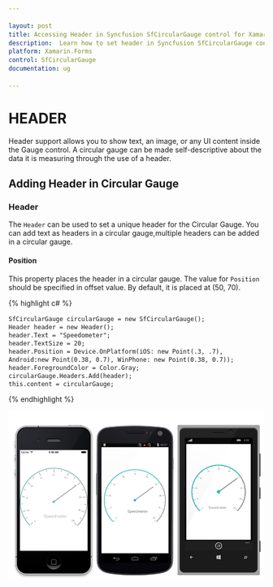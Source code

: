 ```yaml
---

layout: post
title: Accessing Header in Syncfusion SfCircularGauge control for Xamarin.Forms
description:  Learn how to set header in Syncfusion SfCircularGauge control
platform: Xamarin.Forms
control: SfCircularGauge
documentation: ug

---
```


# HEADER

Header support allows you to show text, an image, or any UI content inside the Gauge control. A circular gauge can be made self-descriptive about the data it is measuring through the use of a header.

## Adding Header in Circular Gauge

###  Header

The `Header` can be used to set a unique header for the Circular Gauge. You can add text as headers in a circular gauge,multiple headers can be added in a circular gauge.

####  Position

This property places the header in a circular gauge. The value for `Position` should be specified in offset value. By default, it is placed at (50, 70).

{% highlight c# %}

    SfCircularGauge circularGauge = new SfCircularGauge();
    Header header = new Header();
    header.Text = "Speedometer";
    header.TextSize = 20;
    header.Position = Device.OnPlatform(iOS: new Point(.3, .7), Android:new Point(0.38, 0.7), WinPhone: new Point(0.38, 0.7));
    header.ForegroundColor = Color.Gray;
    circularGauge.Headers.Add(header); 
    this.content = circularGauge;

{% endhighlight %}

![](header_images/Header.png)